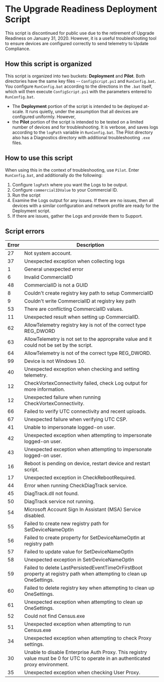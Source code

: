 # The Upgrade Readiness Deployment Script

This script is discontinued for public use due to the retirement of Upgrade Readiness on January 31, 2020. However, it is a useful troubleshooting tool to ensure devices are configured correctly to send telemetry to Update Compliance.

## How this script is organized

This script is organized into two buckets: **Deployment** and **Pilot**. Both directories have the same key files -- `ConfigScript.ps1` and `RunConfig.bat`. You configure `RunConfig.bat` according to the directions in the `.bat` itself, which will then execute `ConfigScript.ps1` with the parameters entered to `RunConfig.bat`. 

* The **Deployment** portion of the script is intended to be deployed at-scale. It runs quietly, under the assumption that all devices are configured uniformly. However, 
* the **Pilot** portion of the script is intended to be tested on a limited number of devices and for troubleshooting. It is verbose, and saves logs according to the `logPath` variable in `RunConfig.bat`. The Pilot directory also has a Diagnostics directory with additional troubleshooting `.exe` files.


## How to use this script

When using this in the context of troubleshooting, use `Pilot`. Enter `RunConfig.bat`, and additionally do the following:

1. Configure `logPath` where you want the Logs to be output.
2. Configure `commercialIDValue` to your Commercial ID.
3. Run the script
4. Examine the Logs output for any issues. If there are no issues, then all devices with a similar configuration and network profile are ready for the Deployment script. 
5. If there are issues, gather the Logs and provide them to Support.


## Script errors


|Error  |Description  |
|---------|---------|
| 27    | Not system account. |
| 37    | Unexpected exception when collecting logs| 
| 1    | General unexpected error| 
| 6    | Invalid CommercialID| 
| 48    | CommercialID is not a GUID| 
| 8    | Couldn't create registry key path to setup CommercialID| 
| 9    | Couldn't write CommercialID at registry key path| 
| 53    | There are conflicting CommercialID values.| 
| 11    | Unexpected result when setting up CommercialID.| 
| 62    | AllowTelemetry registry key is not of the correct type REG_DWORD| 
| 63    | AllowTelemetry is not set to the appropraite value and it could not be set by the script.| 
| 64    | AllowTelemetry is not of the correct type REG_DWORD.| 
| 99    | Device is not Windows 10.| 
| 40    | Unexpected exception when checking and setting telemetry.| 
| 12    | CheckVortexConnectivity failed, check Log output for more information.| 
| 12    | Unexpected failure when running CheckVortexConnectivity.| 
| 66    | Failed to verify UTC connectivity and recent uploads.|  
| 67    | Unexpected failure when verifying UTC CSP.| 
| 41    | Unable to impersonate logged-on user.| 
| 42    | Unexpected exception when attempting to impersonate logged-on user.| 
| 43    | Unexpected exception when attempting to impersonate logged-on user.| 
| 16    | Reboot is pending on device, restart device and restart script.| 
| 17    | Unexpected exception in CheckRebootRequired.| 
| 44    | Error when running CheckDiagTrack service.| 
| 45    | DiagTrack.dll not found.| 
| 50    | DiagTrack service not running.| 
| 54    | Microsoft Account Sign In Assistant (MSA) Service disabled.| 
| 55    | Failed to create new registry path for SetDeviceNameOptIn| 
| 56    | Failed to create property for SetDeviceNameOptIn at registry path| 
| 57    | Failed to update value for SetDeviceNameOptIn| 
| 58    | Unexpected exception in SetrDeviceNameOptIn| 
| 59    | Failed to delete LastPersistedEventTimeOrFirstBoot property at registry path when attempting to clean up OneSettings.| 
| 60    | Failed to delete registry key when attempting to clean up OneSettings.| 
| 61    | Unexpected exception when attempting to clean up OneSettings.| 
| 52    | Could not find Census.exe| 
| 51    | Unexpected exception when attempting to run Census.exe| 
| 34    | Unexpected exception when attempting to check  Proxy settings.| 
| 30    | Unable to disable Enterprise Auth Proxy. This registry value must be 0 for UTC to operate in an authenticated proxy environment.| 
| 35    | Unexpected exception when checking User Proxy.| 


